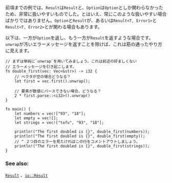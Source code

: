 <!-- The previous examples have always been very convenient; a `Result` interacts with the same
`Results` and an `Option` with the same `Option`. Sometimes it is not this easy though;
`Options` and `Results` may have to interact or even `Result<T, Error1>` with
`Result<T, Error2>`. -->
前項までの例では、`Result`は`Result`と、`Option`は`Option`としか関わらなかったため、非常に扱いやすいものでした。とはいえ、常にこのような扱いやすい場合ばかりではありません。`Option`と`Result`が、あるいは`Result<T, Error1>`と`Result<T, Error2>`とが関わる場合もあります。

<!-- Here is an example where one returns an `Option` and the other returns an `Result`. Aside
from messy errors provided by `unwrap`, this looks reasonable: -->
以下は、一方が`Option`を返し、もう一方が`Result`を返すような場合です。`unwrap`が汚いエラーメッセージを返すことを除けば、これは筋の通ったやり方に見えます。

``` rust,editable
// まずは単純に`unwrap`を用いてみましょう。これは前述の好ましくない
// エラーメッセージを引き起こします。
fn double_first(vec: Vec<&str>) -> i32 {
    // ベクタが空の場合どうなる？
    let first = vec.first().unwrap();

    // 要素が数値にパースできない場合、どうなる？
    2 * first.parse::<i32>().unwrap()
}

fn main() {
    let numbers = vec!["93", "18"];
    let empty = vec![];
    let strings = vec!["tofu", "93", "18"];

    println!("The first doubled is {}", double_first(numbers));
    println!("The first doubled is {}", double_first(empty));
    // ^ ２つ目のエラーを見たければこの行をコメントアウトしましょう。
    println!("The first doubled is {}", double_first(strings));
}

```

### See also:

[`Result`][result] 、[`io::Result`][io_result]

[result]: http://doc.rust-lang.org/std/result/enum.Result.html
[io_result]: http://doc.rust-lang.org/std/io/type.Result.html
